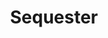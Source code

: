 ---
title: "Sequester"
index: "sequester"
permalink: /spells/sequester/
tags:
  - Spell
  - 7th Level
  - Transmutation
available_for:
  - Wizard
level: "7th Level"
school: "Transmutation"
range: "Touch"
comp:
  - V
  - S
  - M
material: "a powder composed of diamond, emerald, ruby, and sapphire dust worth at least 5,000 gp, which the spell consumes."
duration: "Until Dispelled"
description: |
  By means of this spell, a willing creature or an object can be hidden away, safe from detection for the duration. When you cast the spell and touch the target, it becomes invisible and can't be targeted by divination spells or perceived through scrying sensors created by divination spells.

  If the target is a creature, it falls into a state of suspended animation. Time ceases to flow for it, and it doesn't grow older.

  You can set a condition for the spell to end early. The condition can be anything you choose, but it must occur or be visible within 1 mile of the target. Examples include "after 1,000 years" or "when the tarrasque awakens." This spell also ends if the target takes any damage.
excerpt: "By means of this spell, a willing creature or an object can be hidden away, safe from detection for the duration."
source: "Basic Rules"
---